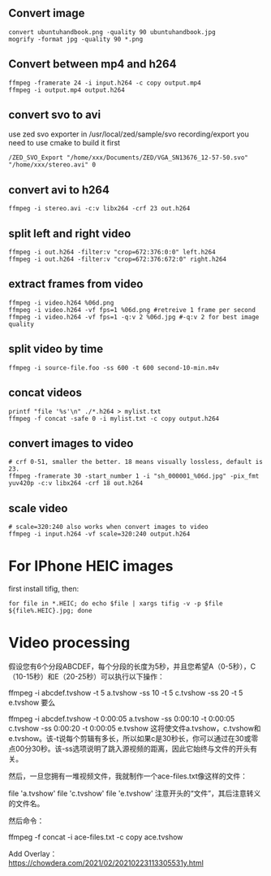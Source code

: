 
## Convert image

    convert ubuntuhandbook.png -quality 90 ubuntuhandbook.jpg
    mogrify -format jpg -quality 90 *.png

## Convert between mp4 and h264

    ffmpeg -framerate 24 -i input.h264 -c copy output.mp4
    ffmpeg -i output.mp4 output.h264

## convert svo to avi
use zed svo exporter in /usr/local/zed/sample/svo recording/export
you need to use cmake to build it first

    /ZED_SVO_Export "/home/xxx/Documents/ZED/VGA_SN13676_12-57-50.svo" "/home/xxx/stereo.avi" 0

## convert avi to h264
    ffmpeg -i stereo.avi -c:v libx264 -crf 23 out.h264

## split left and right video

    ffmpeg -i out.h264 -filter:v "crop=672:376:0:0" left.h264
    ffmpeg -i out.h264 -filter:v "crop=672:376:672:0" right.h264

## extract frames from video

    ffmpeg -i video.h264 %06d.png
    ffmpeg -i video.h264 -vf fps=1 %06d.png #retreive 1 frame per second
    ffmpeg -i video.h264 -vf fps=1 -q:v 2 %06d.jpg #-q:v 2 for best image quality
    
## split video by time

    ffmpeg -i source-file.foo -ss 600 -t 600 second-10-min.m4v

## concat videos

    printf "file '%s'\n" ./*.h264 > mylist.txt
    ffmpeg -f concat -safe 0 -i mylist.txt -c copy output.h264

## convert images to video

    # crf 0-51, smaller the better. 18 means visually lossless, default is 23.
    ffmpeg -framerate 30 -start_number 1 -i "sh_000001_%06d.jpg" -pix_fmt yuv420p -c:v libx264 -crf 18 out.h264
    
## scale video

    # scale=320:240 also works when convert images to video
    ffmpeg -i input.h264 -vf scale=320:240 output.h264

# For IPhone HEIC images
first install tifig, then:

    for file in *.HEIC; do echo $file | xargs tifig -v -p $file ${file%.HEIC}.jpg; done
    
    
# Video processing

假设您有6个分段ABCDEF，每个分段的长度为5秒，并且您希望A（0-5秒），C（10-15秒）和E（20-25秒）可以执行以下操作：

ffmpeg -i abcdef.tvshow -t 5 a.tvshow -ss 10 -t 5 c.tvshow -ss 20 -t 5 e.tvshow
要么

ffmpeg -i abcdef.tvshow -t 0:00:05 a.tvshow -ss 0:00:10 -t 0:00:05 c.tvshow -ss 0:00:20 -t 0:00:05 e.tvshow
这将使文件a.tvshow，c.tvshow和e.tvshow。该-t说每个剪辑有多长，所以如果c是30秒长，你可以通过在30或零点00分30秒。该-ss选项说明了跳入源视频的距离，因此它始终与文件的开头有关。

然后，一旦您拥有一堆视频文件，我就制作一个ace-files.txt像这样的文件：

file 'a.tvshow'
file 'c.tvshow'
file 'e.tvshow'
注意开头的“文件”，其后注意转义的文件名。

然后命令：

ffmpeg -f concat -i ace-files.txt -c copy ace.tvshow

Add Overlay：    
https://chowdera.com/2021/02/20210223113305531y.html    
